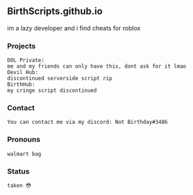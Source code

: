 ## BirthScripts.github.io

im a lazy developer and i find cheats for roblox


### Projects

```
DOL Private:
me and my friends can only have this, dont ask for it lmao
Devil Hub:
discontinued serverside script rip
BirthHub:
my cringe script discontinued
```

### Contact

```
You can contact me via my discord: Not Birthday#3486
```

### Pronouns

```
walmart bag
```

### Status

```
taken 😳
```
